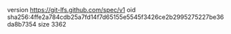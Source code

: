 version https://git-lfs.github.com/spec/v1
oid sha256:4ffe2a784cdb25a7fd14f7d65155e5545f3426ce2b2995275227be36da8b7354
size 3362

